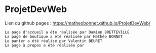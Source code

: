# ProjetDevWeb
Lien du github pages : <https://matheobonnet.github.io/ProjetDevWeb/>

    La page d'accueil a été réalisée par Damien BRETTEVILLE
    La page de boutique a été réalisée par Mathéo BONNET
    Le panier a été réalisé par Valentin BEURET
    La page à propos a été réalisée par 



